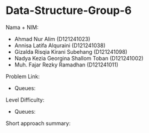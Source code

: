 # Data-Structure-Group-6

Nama + NIM:
- Ahmad Nur Alim (D121241023)
- Annisa Latifa Alquraini (D121241038)
- Gizalda Risqia Kirani Subehang (D121241098)
- Nadya Kezia Georgina Shallom Toban (D121241002)
- Muh. Fajar Rezky Ramadhan (D121241011)

Problem Link:
- Queues:

Level Difficulty:
- Queues:

Short approach summary:
